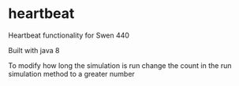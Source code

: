 # heartbeat
Heartbeat functionality for Swen 440

Built with java 8

To modify how long the simulation is run change the count in the run simulation method to a greater number
